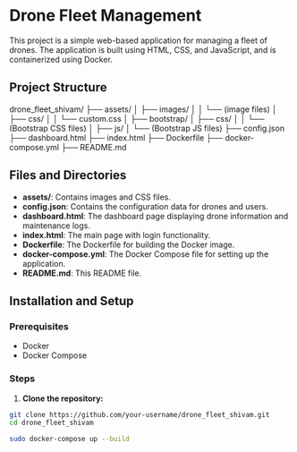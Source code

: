 # Drone Fleet Management

This project is a simple web-based application for managing a fleet of drones. The application is built using HTML, CSS, and JavaScript, and is containerized using Docker.

## Project Structure

drone_fleet_shivam/
├── assets/
│ ├── images/
│ │ └── (image files)
│ ├── css/
│ │ └── custom.css
│ ├── bootstrap/
│ ├── css/
│ │ └── (Bootstrap CSS files)
│ ├── js/
│ └── (Bootstrap JS files)
├── config.json
├── dashboard.html
├── index.html
├── Dockerfile
├── docker-compose.yml
├── README.md


## Files and Directories

- **assets/**: Contains images and CSS files.
- **config.json**: Contains the configuration data for drones and users.
- **dashboard.html**: The dashboard page displaying drone information and maintenance logs.
- **index.html**: The main page with login functionality.
- **Dockerfile**: The Dockerfile for building the Docker image.
- **docker-compose.yml**: The Docker Compose file for setting up the application.
- **README.md**: This README file.

## Installation and Setup

### Prerequisites

- Docker
- Docker Compose

### Steps

1. **Clone the repository:**

```bash
git clone https://github.com/your-username/drone_fleet_shivam.git
cd drone_fleet_shivam

sudo docker-compose up --build